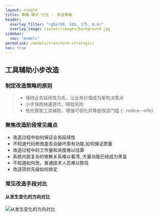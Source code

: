 ```yaml
---
layout: single
title: 策略·模式·方法 ｜ 改造策略
header:
  overlay_filter: "rgba(99, 183, 175, 0.6)"
  overlay_image: /assets/images/background.jpg
sidebar:
  nav: "models"
permalink: /models/transform-strategic/
toc: true
---
```


## 工具辅助小步改造

### 制定改造策略的原则
> - 保持业务延续性为先，让业务价值成为架构决策点
> - 小步快跑快速迭代，降低风险
> - 依托智能工具辅助，增强可视化并降低改造门槛
{: .notice--info}

### 聚焦改造阶段常见痛点
* 改造过程中如何保证业务延续性
* 不知道代码修改是否会破坏原有功能,如何保证质量
* 改造过程中的工作量和进度难以估算
* 系统内部复杂的依赖关系难以看清, 大量功能已经成为黑盒
* 不知道如何改，普通技术人员难以胜任
* 改造项优先级如何排定


### 常见改造手段对比

#### 从发生变化的方向对比
![从发生变化的方向对比](/arch-guard/assets/images/refactor1.jpeg)

